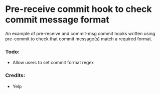# Pre-receive commit hook to check commit message format

An example of pre-receive and commit-msg commit hooks written using pre-commit to check that commit message(s) match a required format.

### Todo:
* Allow users to set commit format regex

### Credits:
* Yelp